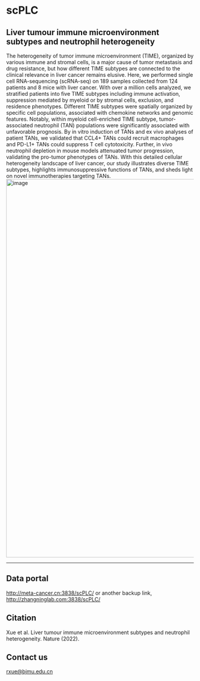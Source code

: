 # scPLC
## Liver tumour immune microenvironment subtypes and neutrophil heterogeneity
The heterogeneity of tumor immune microenvironment (TIME), organized by various immune and stromal cells, is a major cause of tumor metastasis and drug resistance, but how different TIME subtypes are connected to the clinical relevance in liver cancer remains elusive. Here, we performed single cell RNA-sequencing (scRNA-seq) on 189 samples collected from 124 patients and 8 mice with liver cancer. With over a million cells analyzed, we stratified patients into five TIME subtypes including immune activation, suppression mediated by myeloid or by stromal cells, exclusion, and residence phenotypes. Different TIME subtypes were spatially organized by specific cell populations, associated with chemokine networks and genomic features. Notably, within myeloid cell-enriched TIME subtype, tumor-associated neutrophil (TAN) populations were significantly associated with unfavorable prognosis. By in vitro induction of TANs and ex vivo analyses of patient TANs, we validated that CCL4+ TANs could recruit macrophages and PD-L1+ TANs could suppress T cell cytotoxicity. Further, in vivo neutrophil depletion in mouse models attenuated tumor progression, validating the pro-tumor phenotypes of TANs. With this detailed cellular heterogeneity landscape of liver cancer, our study illustrates diverse TIME subtypes, highlights immunosuppressive functions of TANs, and sheds light on novel immunotherapies targeting TANs.
<img width="1018" alt="image" src="https://user-images.githubusercontent.com/112996659/188779390-1f76e746-6617-4e7a-9a71-3fe6330b4c14.png">

----
## Data portal
http://meta-cancer.cn:3838/scPLC/
or another backup link,
http://zhangninglab.com:3838/scPLC/
## Citation
Xue et al. Liver tumour immune microenvironment subtypes and neutrophil heterogeneity. Nature (2022).
## Contact us
rxue@bjmu.edu.cn

